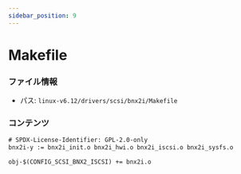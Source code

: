 ```yaml
---
sidebar_position: 9
---
```

# Makefile

### ファイル情報

- パス: `linux-v6.12/drivers/scsi/bnx2i/Makefile`

### コンテンツ

```txt
# SPDX-License-Identifier: GPL-2.0-only
bnx2i-y := bnx2i_init.o bnx2i_hwi.o bnx2i_iscsi.o bnx2i_sysfs.o

obj-$(CONFIG_SCSI_BNX2_ISCSI) += bnx2i.o

```
